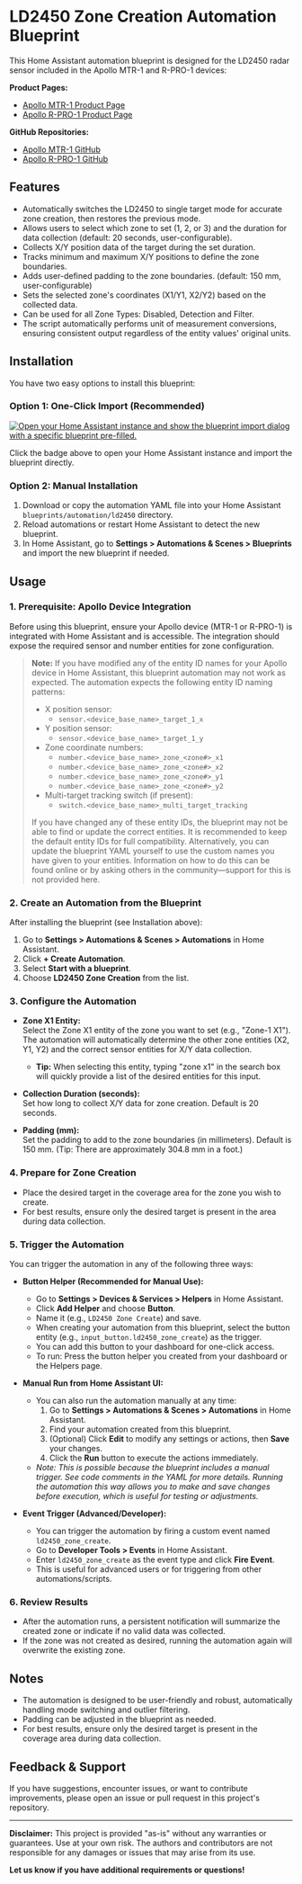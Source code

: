 # LD2450 Zone Creation Automation Blueprint

This Home Assistant automation blueprint is designed for the LD2450 radar sensor included in the Apollo MTR-1 and R-PRO-1 devices:

**Product Pages:**

- [Apollo MTR-1 Product Page](https://apolloautomation.com/products/mtr-1)
- [Apollo R-PRO-1 Product Page](https://apolloautomation.com/products/r-pro-1)

**GitHub Repositories:**

- [Apollo MTR-1 GitHub](https://github.com/ApolloAutomation/MTR-1)
- [Apollo R-PRO-1 GitHub](https://github.com/ApolloAutomation/R_PRO-1)

## Features

- Automatically switches the LD2450 to single target mode for accurate zone creation, then restores the previous mode.
- Allows users to select which zone to set (1, 2, or 3) and the duration for data collection (default: 20 seconds, user-configurable).
- Collects X/Y position data of the target during the set duration.
- Tracks minimum and maximum X/Y positions to define the zone boundaries.
- Adds user-defined padding to the zone boundaries. (default: 150 mm, user-configurable)
- Sets the selected zone's coordinates (X1/Y1, X2/Y2) based on the collected data.
- Can be used for all Zone Types: Disabled, Detection and Filter.
- The script automatically performs unit of measurement conversions, ensuring consistent output regardless of the entity values' original units.

## Installation

You have two easy options to install this blueprint:

### Option 1: One-Click Import (Recommended)

[![Open your Home Assistant instance and show the blueprint import dialog with a specific blueprint pre-filled.](https://my.home-assistant.io/badges/blueprint_import.svg)](https://my.home-assistant.io/redirect/blueprint_import/?blueprint_url=https%3A%2F%2Fgithub.com%2Fmirkop%2Fapollo-home-assistant%2Fblob%2Fmaster%2Fblueprints%2Fautomation%2Fld2450%2Fld2450_zone_creation.yaml)

Click the badge above to open your Home Assistant instance and import the blueprint directly.

### Option 2: Manual Installation

1. Download or copy the automation YAML file into your Home Assistant `blueprints/automation/ld2450` directory.
2. Reload automations or restart Home Assistant to detect the new blueprint.
3. In Home Assistant, go to **Settings > Automations & Scenes > Blueprints** and import the new blueprint if needed.

## Usage

### 1. Prerequisite: Apollo Device Integration

Before using this blueprint, ensure your Apollo device (MTR-1 or R-PRO-1) is integrated with Home Assistant and is accessible. The integration should expose the required sensor and number entities for zone configuration.

> **Note:** If you have modified any of the entity ID names for your Apollo device in Home Assistant, this blueprint automation may not work as expected. The automation expects the following entity ID naming patterns:
>
> - X position sensor:
>   - `sensor.<device_base_name>_target_1_x`
> - Y position sensor:
>   - `sensor.<device_base_name>_target_1_y`
> - Zone coordinate numbers:
>   - `number.<device_base_name>_zone_<zone#>_x1`
>   - `number.<device_base_name>_zone_<zone#>_x2`
>   - `number.<device_base_name>_zone_<zone#>_y1`
>   - `number.<device_base_name>_zone_<zone#>_y2`
> - Multi-target tracking switch (if present):
>   - `switch.<device_base_name>_multi_target_tracking`
>
> If you have changed any of these entity IDs, the blueprint may not be able to find or update the correct entities. It is recommended to keep the default entity IDs for full compatibility. Alternatively, you can update the blueprint YAML yourself to use the custom names you have given to your entities. Information on how to do this can be found online or by asking others in the community—support for this is not provided here.

### 2. Create an Automation from the Blueprint

After installing the blueprint (see Installation above):

1. Go to **Settings > Automations & Scenes > Automations** in Home Assistant.
2. Click **+ Create Automation**.
3. Select **Start with a blueprint**.
4. Choose **LD2450 Zone Creation** from the list.

### 3. Configure the Automation

- **Zone X1 Entity:**  
  Select the Zone X1 entity of the zone you want to set (e.g., "Zone-1 X1").
  The automation will automatically determine the other zone entities (X2, Y1, Y2) and the correct sensor entities for X/Y data collection.

  - **Tip:** When selecting this entity, typing "zone x1" in the search box will quickly provide a list of the desired entities for this input.

- **Collection Duration (seconds):**  
  Set how long to collect X/Y data for zone creation. Default is 20 seconds.

- **Padding (mm):**  
  Set the padding to add to the zone boundaries (in millimeters). Default is 150 mm.
  (Tip: There are approximately 304.8 mm in a foot.)

### 4. Prepare for Zone Creation

- Place the desired target in the coverage area for the zone you wish to create.
- For best results, ensure only the desired target is present in the area during data collection.

### 5. Trigger the Automation

You can trigger the automation in any of the following three ways:

- **Button Helper (Recommended for Manual Use):**

  - Go to **Settings > Devices & Services > Helpers** in Home Assistant.
  - Click **Add Helper** and choose **Button**.
  - Name it (e.g., `LD2450 Zone Create`) and save.
  - When creating your automation from this blueprint, select the button entity (e.g., `input_button.ld2450_zone_create`) as the trigger.
  - You can add this button to your dashboard for one-click access.
  - To run: Press the button helper you created from your dashboard or the Helpers page.

- **Manual Run from Home Assistant UI:**

  - You can also run the automation manually at any time:
    1. Go to **Settings > Automations & Scenes > Automations** in Home Assistant.
    2. Find your automation created from this blueprint.
    3. (Optional) Click **Edit** to modify any settings or actions, then **Save** your changes.
    4. Click the **Run** button to execute the actions immediately.
  - _Note: This is possible because the blueprint includes a manual trigger. See code comments in the YAML for more details. Running the automation this way allows you to make and save changes before execution, which is useful for testing or adjustments._

- **Event Trigger (Advanced/Developer):**

  - You can trigger the automation by firing a custom event named `ld2450_zone_create`.
  - Go to **Developer Tools > Events** in Home Assistant.
  - Enter `ld2450_zone_create` as the event type and click **Fire Event**.
  - This is useful for advanced users or for triggering from other automations/scripts.

### 6. Review Results

- After the automation runs, a persistent notification will summarize the created zone or indicate if no valid data was collected.
- If the zone was not created as desired, running the automation again will overwrite the existing zone.

## Notes

- The automation is designed to be user-friendly and robust, automatically handling mode switching and outlier filtering.
- Padding can be adjusted in the blueprint as needed.
- For best results, ensure only the desired target is present in the coverage area during data collection.

## Feedback & Support

If you have suggestions, encounter issues, or want to contribute improvements, please open an issue or pull request in this project's repository.

---

**Disclaimer:**
This project is provided "as-is" without any warranties or guarantees. Use at your own risk. The authors and contributors are not responsible for any damages or issues that may arise from its use.

**Let us know if you have additional requirements or questions!**
